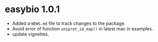 # easybio 1.0.1

* Added a `NEWS.md` file to track changes to the package.
* Avoid error of function `uniprot_id_map()` in latest mac in examples.
* update vignettes.